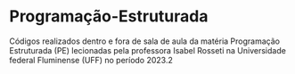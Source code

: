 # Programação-Estruturada
Códigos realizados dentro e fora de sala de aula da matéria Programação Estruturada (PE) lecionadas pela professora Isabel Rosseti na Universidade federal Fluminense (UFF) no período 2023.2

